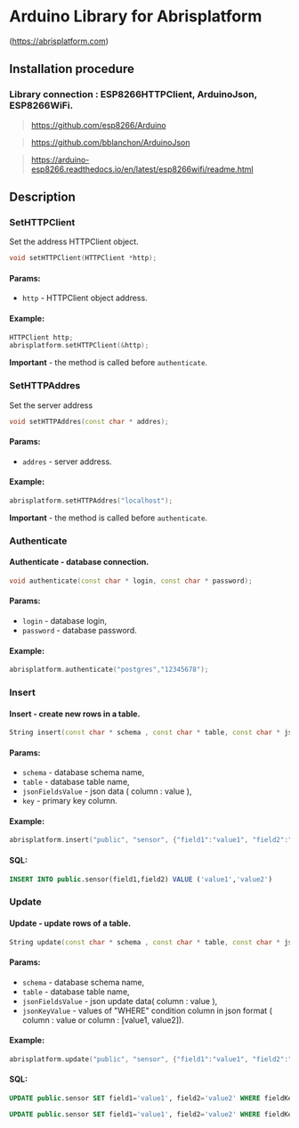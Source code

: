 # Arduino Library for Abrisplatform
(https://abrisplatform.com)


## Installation procedure

### Library connection : ESP8266HTTPClient, ArduinoJson, ESP8266WiFi.

> https://github.com/esp8266/Arduino

> https://github.com/bblanchon/ArduinoJson

> https://arduino-esp8266.readthedocs.io/en/latest/esp8266wifi/readme.html


## Description

### SetHTTPClient

Set the address HTTPClient object.
```c++
void setHTTPClient(HTTPClient *http);
```
#### Params:
- `http` - HTTPClient object address.
#### Example:
```c++
HTTPClient http;
abrisplatform.setHTTPClient(&http);
```

**Important** - the method is called before `authenticate`.


### SetHTTPAddres

Set the server address
```c++
void setHTTPAddres(const char * addres);
```
#### Params:
- `addres` - server address.
#### Example:
```c++
abrisplatform.setHTTPAddres("localhost");
```

**Important** - the method is called before `authenticate`.


### Authenticate

#### Authenticate - database connection.
```c++
void authenticate(const char * login, const char * password);
```
#### Params:
- `login` - database login, 
- `password` - database password.
#### Example:
```c++
abrisplatform.authenticate("postgres","12345678");
```


### Insert

#### Insert - create new rows in a table.
```c++
String insert(const char * schema , const char * table, const char * jsonFieldsValue, const char * key);
```
#### Params:
- `schema` -  database schema name,
- `table` -  database table name,
- `jsonFieldsValue` - json data ( column  : value ),
- `key` - primary key column.
#### Example:
```c++
abrisplatform.insert("public", "sensor", {"field1":"value1", "field2":"value2"}, "sensor_key");
```
#### SQL: 
```sql
INSERT INTO public.sensor(field1,field2) VALUE ('value1','value2')
```


### Update

#### Update - update rows of a table.
```c++
String update(const char * schema , const char * table, const char * jsonFieldsValue, const char * jsonKeyValue);
```
#### Params:
- `schema` -  database schema name,
- `table` -  database table name,
- `jsonFieldsValue` - json update data( column  : value ),
- `jsonKeyValue` -  values of "WHERE" condition column in json format ( column : value or column : [value1, value2]).
#### Example:
```c++
abrisplatform.update("public", "sensor", {"field1":"value1", "field2":"value2"},{"fieldKey1":["1","2"],"fieldKey2":["11","12]});
```
#### SQL:
```sql
UPDATE public.sensor SET field1='value1', field2='value2' WHERE fieldKey1 = '1' AND fieldKey2 = '11';
```

```sql
UPDATE public.sensor SET field1='value1', field2='value2' WHERE fieldKey1 = '2' AND fieldKey2 = '12';
```



